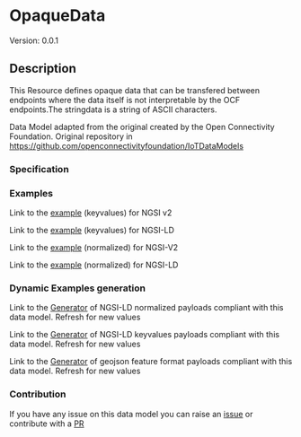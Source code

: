 # OpaqueData
Version: 0.0.1

## Description 

This Resource defines opaque data that can be transfered between endpoints where the data itself is not interpretable by the OCF endpoints.The stringdata is a string of ASCII characters.

Data Model adapted from the original created by the Open Connectivity Foundation. Original repository in https://github.com/openconnectivityfoundation/IoTDataModels
### Specification
### Examples

Link to the [example](https://smart-data-models.github.io/dataModel.OCF/OpaqueData/examples/example.json) (keyvalues) for NGSI v2

Link to the [example](https://smart-data-models.github.io/dataModel.OCF/OpaqueData/examples/example.jsonld) (keyvalues) for NGSI-LD

Link to the [example](https://smart-data-models.github.io/dataModel.OCF/OpaqueData/examples/example-normalized.json) (normalized) for NGSI-V2

Link to the [example](https://smart-data-models.github.io/dataModel.OCF/OpaqueData/examples/example-normalized.jsonld) (normalized) for NGSI-LD
### Dynamic Examples generation

Link to the [Generator](https://smartdatamodels.org/extra/ngsi-ld_generator.php?schemaUrl=https://raw.githubusercontent.com/smart-data-models/dataModel.OCF/master/OpaqueData/schema.json&email=info@smartdatamodels.org) of NGSI-LD normalized payloads compliant with this data model. Refresh for new values

Link to the [Generator](https://smartdatamodels.org/extra/ngsi-ld_generator_keyvalues.php?schemaUrl=https://raw.githubusercontent.com/smart-data-models/dataModel.OCF/master/OpaqueData/schema.json&email=info@smartdatamodels.org) of NGSI-LD keyvalues payloads compliant with this data model. Refresh for new values

Link to the [Generator](https://smartdatamodels.org/extra/geojson_features_generator.php?schemaUrl=https://raw.githubusercontent.com/smart-data-models/dataModel.OCF/master/OpaqueData/schema.json&email=info@smartdatamodels.org) of geojson feature format payloads compliant with this data model. Refresh for new values
### Contribution

 If you have any issue on this data model you can raise an [issue](https://github.com/smart-data-models/dataModel.OCF/issues)  or contribute with a [PR](https://github.com/smart-data-models/dataModel.OCF/pulls)